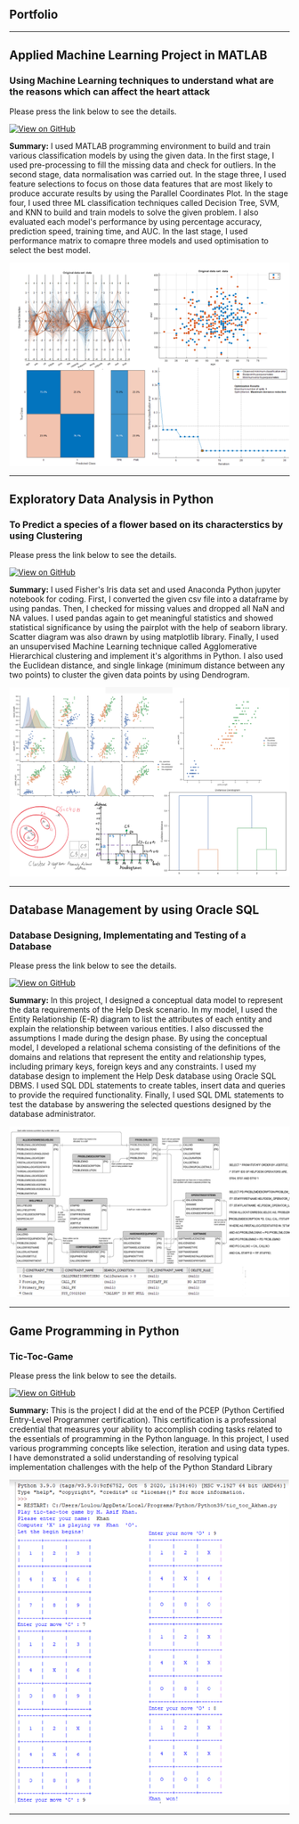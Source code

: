 ## Portfolio

---
## Applied Machine Learning Project in MATLAB

### Using Machine Learning techniques to understand what are the reasons which can affect the heart attack

Please press the link below to see the details. 

[![View on GitHub](https://img.shields.io/badge/GitHub-View_on_GitHub-blue?logo=GitHub)](https://github.com/akhandatascience/akhandatascience.github.io/tree/main/ML_project)


**Summary:** I used MATLAB programming environment to build and train various classification models by using the given data. In the first stage, I used pre-processing to fill the missing data and check for outliers. In the second stage, data normalisation was carried out. In the stage three, I used feature selections to focus on those data features that are most likely to produce accurate results by using the Parallel Coordinates Plot. In the stage four, I used three ML classification techniques called Decision Tree, SVM, and KNN to build and train models to solve the given problem. I also evaluated each model's performance by using percentage accuracy, prediction speed, training time, and AUC. In the last stage, I used performance matrix to comapre three models and used optimisation to select the best model.
  
<center><img src="/ML_project/ML.png"></center>

---

## Exploratory Data Analysis in Python 

### To Predict a species of a flower based on its characterstics by using Clustering  

Please press the link below to see the details.

[![View on GitHub](https://img.shields.io/badge/GitHub-View_on_GitHub-blue?logo=GitHub)](https://github.com/akhandatascience/akhandatascience.github.io/tree/main/Projects/EDA)

**Summary:** I used Fisher's Iris data set and used Anaconda Python jupyter notebook for coding. First, I converted the given csv file into a dataframe by using pandas. Then, I checked for missing values and dropped all NaN and NA values. I used pandas again to get meaningful statistics and showed statistical significance by using the pairplot with the help of seaborn library. Scatter diagram was also drawn by using matplotlib library. Finally, I used an unsupervised Machine Learning technique called Agglomerative Hierarchical clustering and implement it's algorithms in Python. I also used the Euclidean distance, and single linkage (minimum distance between any two points) to cluster the given data points by using Dendrogram. 

<center><img src="Projects/EDA/DE.png"/></center>

---

## Database Management by using Oracle SQL 

### Database Designing, Implementating and Testing of a Database   

Please press the link below to see the details.

[![View on GitHub](https://img.shields.io/badge/GitHub-View_on_GitHub-blue?logo=GitHub)](https://github.com/akhandatascience/akhandatascience.github.io/tree/main/Projects/DataBase)

**Summary:** In this project, I designed a conceptual data model to represent the data requirements of the Help Desk scenario. In my model, I used the Entity Relationship (E-R) diagram to list the attributes of each entity and explain the relationship between various entities. I also discussed the assumptions I made during the design phase. By using the conceptual model, I developed a relational schema consisting of the definitions of the domains and relations that represent the entity and relationship types, including primary keys, foreign keys and any constraints. I used my database design to implement the Help Desk database using Oracle SQL DBMS. I used SQL DDL statements to create tables, insert data and queries to provide the required functionality. Finally, I used SQL DML statements to test the database by answering the selected questions designed by the database administrator. 

<center><img src="Projects/DataBase/DB.png"/></center>

---

## Game Programming in Python  

### Tic-Toc-Game     

Please press the link below to see the details.

[![View on GitHub](https://img.shields.io/badge/GitHub-View_on_GitHub-blue?logo=GitHub)](https://github.com/akhandatascience/akhandatascience.github.io/tree/main/Projects/Python_game)

**Summary:** This is the project I did at the end of the PCEP (Python Certified Entry-Level Programmer certification). This certification is a professional credential that measures your ability to accomplish coding tasks related to the essentials of programming in the Python language. In this project, I used various programming concepts like selection, iteration and using data types. I have demonstrated a solid understanding of resolving typical implementation challenges with the help of the Python Standard Library

<center><img src="Projects/Python_game/game.png"/></center>

---


